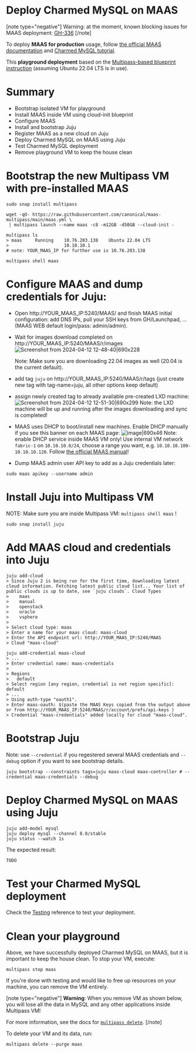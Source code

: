# Deploy Charmed MySQL on MAAS
[note type="negative"]
Warning: at the moment, known blocking issues for MAAS deployment: [GH-336](https://github.com/canonical/mysql-operator/issues/366)
[/note]

To deploy **MAAS for production** usage, follow [the official MAAS documentation](https://maas.io/docs/tutorial-bootstrapping-maas) and [Charmed MySQL tutorial](/t/9922).

This **playground deployment** based on the [Multipass-based blueprint instruction](https://discourse.maas.io/t/5360) (assuming Ubuntu 22.04 LTS is in use).

# Summary
 * Bootstrap isolated VM for playground
 * Install MAAS inside VM using cloud-init blueprint
 * Configure MAAS
 * Install and bootstrap Juju
 * Register MAAS as a new cloud on Juju
 * Deploy Charmed MySQL on MAAS using Juju
 * Test Charmed MySQL deployment
 * Remove playground VM to keep the house clean

# Bootstrap the new Multipass VM with pre-installed MAAS
```shell
sudo snap install multipass

wget -qO- https://raw.githubusercontent.com/canonical/maas-multipass/main/maas.yml \
 | multipass launch --name maas -c8 -m12GB -d50GB --cloud-init -

multipass ls
> maas     Running    10.76.203.138    Ubuntu 22.04 LTS
>                     10.10.10.1
# note: YOUR_MAAS_IP for further use is 10.76.203.138 

multipass shell maas
```
# Configure MAAS and dump credentials for Juju:
 * Open http://YOUR_MAAS_IP:5240/MAAS/ and finish MAAS initial configuration: add DNS IPs, pull your SSH keys from GH/Launchpad, ... (MAAS WEB default login/pass: admin/admin).

 * Wait for images download completed on http://YOUR_MAAS_IP:5240/MAAS/r/images
![Screenshot from 2024-04-12 12-48-40|690x228](upload://kyNPhsHr7GHyFouEpp7sxPytb6g.png)

    Note: Make sure you are downloading 22.04 images as well (20.04 is the current default).

* add tag `juju` on http://YOUR_MAAS_IP:5240/MAAS/r/tags (just create new tag with tag-name=juju, all other options keep default)

* assign newly created tag to already available pre-created LXD machine:
![Screenshot from 2024-04-12 12-51-30|690x299](upload://44dY32yFYSybmvypdEgDtj0lFid.png)
  Note: the LXD machine will be up and running after the images downloading and sync is completed!

 * MAAS uses DHCP to boot/install new machines. Enable DHCP manually if you see this banner on each MAAS page:
![image|690x46](upload://g458TLPPqGIISCFHKdfUwXRepeZ.png)
  Note: enable DHCP service inside MAAS VM only! Use internal VM network `fabric-1` on `10.10.10.0/24`, choose a range you want, e.g. `10.10.10.100-10.10.10.120`. Follow [the official MAAS manual](https://maas.io/docs/enabling-dhcp)!

 * Dump MAAS admin user API key to add as a Juju credentials later:
```
sudo maas apikey --username admin
```

# Install Juju into Multipass VM

NOTE: Make sure you are inside Multipass VM: `multipass shell maas` !

```shell
sudo snap install juju
```

# Add MAAS cloud and credentials into Juju
```shell
juju add-cloud
> Since Juju 2 is being run for the first time, downloading latest cloud information. Fetching latest public cloud list... Your list of public clouds is up to date, see `juju clouds`. Cloud Types
>    maas
>    manual
>    openstack
>    oracle
>    vsphere
> 
> Select cloud type: maas
> Enter a name for your maas cloud: maas-cloud 
> Enter the API endpoint url: http://YOUR_MAAS_IP:5240/MAAS
> Cloud "maas-cloud" 

juju add-credential maas-cloud 
> ...
> Enter credential name: maas-credentials
> 
> Regions
>   default
> Select region [any region, credential is not region specific]: default
> ...
> Using auth-type "oauth1". 
> Enter maas-oauth: $(paste the MAAS Keys copied from the output above or from http://YOUR_MAAS_IP:5240/MAAS/r/account/prefs/api-keys ) 
> Credential "maas-credentials" added locally for cloud "maas-cloud".
```

# Bootstrap Juju
Note: use `--credential` if you regestered several MAAS credentials and `--debug` option if you want to see bootstrap details.
```shell
juju bootstrap --constraints tags=juju maas-cloud maas-controller # --credential maas-credentials --debug
```

# Deploy Charmed MySQL on MAAS using Juju
```shell
juju add-model mysql
juju deploy mysql --channel 8.0/stable
juju status --watch 1s
```

The expected result:
```shell
TODO
```

# Test your Charmed MySQL deployment

Check the [Testing](/t/11770) reference to test your deployment.

# Clean your playground

Above, we have successfully deployed Charmed MySQL on MAAS, but it is important to keep the house clean.  To stop your VM, execute: 
```shell
multipass stop maas
```
If you're done with testing and would like to free up resources on your machine, you can remove the VM entirely.

[note type="negative"]
**Warning**: When you remove VM as shown below, you will lose all the data in MySQL and any other applications inside Multipass VM! 

For more information, see the docs for [`multipass delete`](https://multipass.run/docs/delete-command).
[/note]

To delete your VM and its data, run:
```shell
multipass delete --purge maas
```